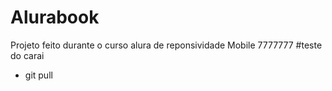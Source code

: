 # Alurabook
Projeto feito durante o curso alura de reponsividade Mobile 7777777
#teste do carai
* git pull
